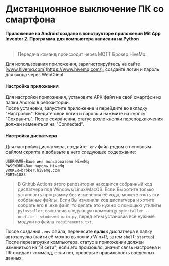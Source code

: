 # Дистанционное выключение ПК со смартфона
**Приложение на Android создано в конструкторе приложений Mit App Inventor 2. Программа для компьютера написана на Python**<br>
<br>
> Передача команд происходит через MQTT Брокер HiveMq.<br>

Для использования приложения, заригистрируйтесь на сайте [www.hivemq.com](https://www.hivemq.com/), создайте логин и пароль для входа через WebClient<br>
#### Настройка приложения
Для настройки приложения, установите APK файл на свой смартфон из папки Android в репозитории.<br>
После установки, запустите приложение и перейдите во вкладку "Настройки". Введите свои логин и пароль и нажмите на кнопку "Сохранить". После сохранения, статус возле кнопки переподключения должен измениться на "Connected".
#### Настройка диспатчера
Для настройки диспатчера, создайте `.env` файл рядом с основным файлом скрипта и добавьте в него следующее содержание:<br>
```
USERNAME=Ваше имя пользователя HiveMq
PASSWORD=Ваш пароль HiveMq
BROKER=broker.hivemq.com
PORT=1883
```
> В Github Actions этого репозитория находится собранный код диспатчера под Windows/Linux/MacOS. Если Вы хотите только установить программу без изменения её кода, можете взять эти собранные файлы. Если Вы изменили код диспатчера и хотите собрать его в .exe файл, то делать это нужно с помощью утилиты `pyinstaller`, выполнив следующую комманду `pyinstaller --onefile --windowed main.py`, перед этим установив все нужные модули из файла `requirements.txt`.

После создания `.env` файла, перенесите **ярлык** диспатчера в папку автозапуска (найти её можно выполнив Win+R, затем `shell:startup`). После перезагрузки компьютера, статус в приложении должен измениться на "В сети", если это произошло, значит связь настроена и ПК ожидает комманд, если нет, проверьте правильность введённых данных.
